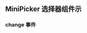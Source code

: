 <div class="demo-header">
<p class="overviewicon">
  <span class="wapi-ui-mini-picker"/>
</p>

## MiniPicker 选择器组件示

<mobile-uxlink widget-name="MiniPicker"></mobile-uxlink>
</div>

### change 事件

<mobile-view link="mini-picker/change"></mobile-view>

<br>
